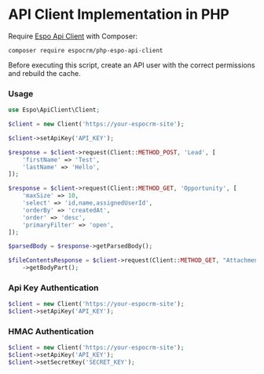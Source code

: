 # API Client Implementation in PHP

Require [Espo Api Client](https://github.com/espocrm/php-espo-api-client) with Composer:

```
composer require espocrm/php-espo-api-client
```
Before executing this script, create an API user with the correct permissions and rebuild the cache.

### Usage

```php
use Espo\ApiClient\Client;

$client = new Client('https://your-espocrm-site');

$client->setApiKey('API_KEY');

$response = $client->request(Client::METHOD_POST, 'Lead', [
    'firstName' => 'Test',
    'lastName' => 'Hello',
]);

$response = $client->request(Client::METHOD_GET, 'Opportunity', [
    'maxSize' => 10,
    'select' => 'id,name,assignedUserId',
    'orderBy' => 'createdAt',
    'order' => 'desc',
    'primaryFilter' => 'open',
]);

$parsedBody = $response->getParsedBody();

$fileContentsResponse = $client->request(Client::METHOD_GET, "Attachment/file/$attachmentId")
    ->getBodyPart();
```

### Api Key Authentication

```php
$client = new Client('https://your-espocrm-site');
$client->setApiKey('API_KEY');
```

### HMAC Authentication

```php
$client = new Client('https://your-espocrm-site');
$client->setApiKey('API_KEY');
$client->setSecretKey('SECRET_KEY');
```
